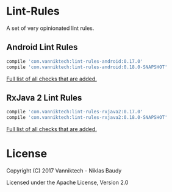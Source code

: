 Lint-Rules
==========

A set of very opinionated lint rules.

## Android Lint Rules

```groovy
compile 'com.vanniktech:lint-rules-android:0.17.0'
compile 'com.vanniktech:lint-rules-android:0.18.0-SNAPSHOT'
```

[Full list of all checks that are added.](lint-rules-android.md)

## RxJava 2 Lint Rules

```groovy
compile 'com.vanniktech:lint-rules-rxjava2:0.17.0'
compile 'com.vanniktech:lint-rules-rxjava2:0.18.0-SNAPSHOT'
```

[Full list of all checks that are added.](lint-rules-rxjava2.md)

# License

Copyright (C) 2017 Vanniktech - Niklas Baudy

Licensed under the Apache License, Version 2.0

